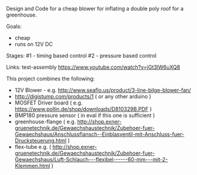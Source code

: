 Design and Code for a cheap blower for inflating a double poly roof for a greenhouse.

Goals:
 - cheap
 - runs on 12V DC

Stages:
 #1 - timing based control
 #2 - pressure based control

Links:
 test-assembly https://www.youtube.com/watch?v=jGt3lW6uXQ8

This project combines the following:
 - 12V Blower - e.g. http://www.seaflo.us/product/3-line-bilge-blower-fan/
 - http://digistump.com/products/1 ( or any other arduino )
 - MOSFET Driver board ( e.g. https://www.pollin.de/shop/downloads/D810329B.PDF )
 - BMP180 pressure sensor ( in eval if this one is sufficient )
 - greenhouse-flange ( e.g. http://shop.exner-gruenetechnik.de/Gewaechshaustechnik/Zubehoer-fuer-Gewaechshaus/Anschlussflansch--Einblasventil-mit-Anschluss-fuer-Drucksteuerung.html )
 - flex-tube e.g. ( http://shop.exner-gruenetechnik.de/Gewaechshaustechnik/Zubehoer-fuer-Gewaechshaus/Luft-Schlauch---flexibel------60-mm---mit-2-Klemmen.html )

